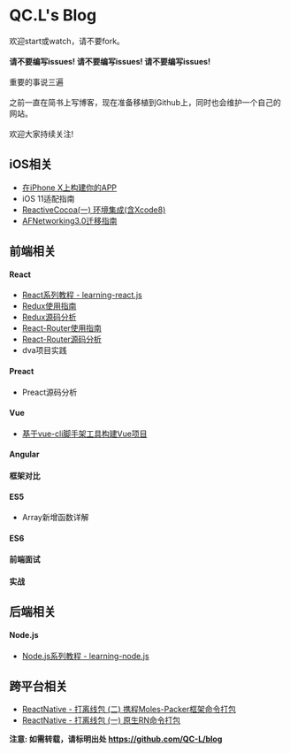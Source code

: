 # QC.L's Blog
欢迎start或watch，请不要fork。<br><br>
**请不要编写issues! 请不要编写issues! 请不要编写issues!** <br><br>
重要的事说三遍<br><br>
之前一直在简书上写博客，现在准备移植到Github上，同时也会维护一个自己的网站。<br><br>
欢迎大家持续关注!
## iOS相关
* [在iPhone X上构建你的APP](https://github.com/QC-L/blog/issues/5)
* iOS 11适配指南
* [ReactiveCocoa(一) 环境集成(含Xcode8)](https://github.com/QC-L/blog/issues/2)
* [AFNetworking3.0迁移指南](https://github.com/QC-L/blog/issues/1)
## 前端相关
#### React
* [React系列教程 - learning-react.js](https://github.com/QC-L/learning-react.js)
* [Redux使用指南](https://github.com/QC-L/blog/issues/)
* [Redux源码分析](https://github.com/QC-L/blog/issues/)
* [React-Router使用指南](https://github.com/QC-L/blog/issues/)
* [React-Router源码分析](https://github.com/QC-L/blog/issues/)
* dva项目实践
#### Preact
* Preact源码分析
#### Vue
* [基于vue-cli脚手架工具构建Vue项目](https://github.com/QC-L/blog/issues/6)
#### Angular
#### 框架对比
#### ES5
* Array新增函数详解
#### ES6
#### 前端面试
#### 实战
## 后端相关
#### Node.js
* [Node.js系列教程 - learning-node.js](https://github.com/QC-L/learning-node.js)
## 跨平台相关
* [ReactNative - 打离线包 (二) 携程Moles-Packer框架命令打包](https://github.com/QC-L/blog/issues/4)
* [ReactNative - 打离线包 (一) 原生RN命令打包](https://github.com/QC-L/blog/issues/3)

**注意: 如需转载，请标明出处 https://github.com/QC-L/blog**